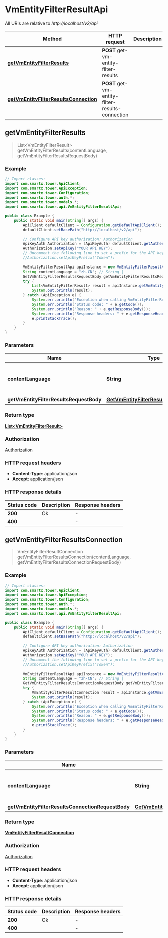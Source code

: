 # VmEntityFilterResultApi

All URIs are relative to *http://localhost/v2/api*

Method | HTTP request | Description
------------- | ------------- | -------------
[**getVmEntityFilterResults**](VmEntityFilterResultApi.md#getVmEntityFilterResults) | **POST** get-vm-entity-filter-results | 
[**getVmEntityFilterResultsConnection**](VmEntityFilterResultApi.md#getVmEntityFilterResultsConnection) | **POST** get-vm-entity-filter-results-connection | 



## getVmEntityFilterResults

> List&lt;VmEntityFilterResult&gt; getVmEntityFilterResults(contentLanguage, getVmEntityFilterResultsRequestBody)



### Example

```java
// Import classes:
import com.smartx.tower.ApiClient;
import com.smartx.tower.ApiException;
import com.smartx.tower.Configuration;
import com.smartx.tower.auth.*;
import com.smartx.tower.models.*;
import com.smartx.tower.api.VmEntityFilterResultApi;

public class Example {
    public static void main(String[] args) {
        ApiClient defaultClient = Configuration.getDefaultApiClient();
        defaultClient.setBasePath("http://localhost/v2/api");
        
        // Configure API key authorization: Authorization
        ApiKeyAuth Authorization = (ApiKeyAuth) defaultClient.getAuthentication("Authorization");
        Authorization.setApiKey("YOUR API KEY");
        // Uncomment the following line to set a prefix for the API key, e.g. "Token" (defaults to null)
        //Authorization.setApiKeyPrefix("Token");

        VmEntityFilterResultApi apiInstance = new VmEntityFilterResultApi(defaultClient);
        String contentLanguage = "zh-CN"; // String | 
        GetVmEntityFilterResultsRequestBody getVmEntityFilterResultsRequestBody = new GetVmEntityFilterResultsRequestBody(); // GetVmEntityFilterResultsRequestBody | 
        try {
            List<VmEntityFilterResult> result = apiInstance.getVmEntityFilterResults(contentLanguage, getVmEntityFilterResultsRequestBody);
            System.out.println(result);
        } catch (ApiException e) {
            System.err.println("Exception when calling VmEntityFilterResultApi#getVmEntityFilterResults");
            System.err.println("Status code: " + e.getCode());
            System.err.println("Reason: " + e.getResponseBody());
            System.err.println("Response headers: " + e.getResponseHeaders());
            e.printStackTrace();
        }
    }
}
```

### Parameters


Name | Type | Description  | Notes
------------- | ------------- | ------------- | -------------
 **contentLanguage** | **String**|  | [enum: zh-CN, en-US]
 **getVmEntityFilterResultsRequestBody** | [**GetVmEntityFilterResultsRequestBody**](GetVmEntityFilterResultsRequestBody.md)|  |

### Return type

[**List&lt;VmEntityFilterResult&gt;**](VmEntityFilterResult.md)

### Authorization

[Authorization](../README.md#Authorization)

### HTTP request headers

- **Content-Type**: application/json
- **Accept**: application/json


### HTTP response details
| Status code | Description | Response headers |
|-------------|-------------|------------------|
| **200** | Ok |  -  |
| **400** |  |  -  |


## getVmEntityFilterResultsConnection

> VmEntityFilterResultConnection getVmEntityFilterResultsConnection(contentLanguage, getVmEntityFilterResultsConnectionRequestBody)



### Example

```java
// Import classes:
import com.smartx.tower.ApiClient;
import com.smartx.tower.ApiException;
import com.smartx.tower.Configuration;
import com.smartx.tower.auth.*;
import com.smartx.tower.models.*;
import com.smartx.tower.api.VmEntityFilterResultApi;

public class Example {
    public static void main(String[] args) {
        ApiClient defaultClient = Configuration.getDefaultApiClient();
        defaultClient.setBasePath("http://localhost/v2/api");
        
        // Configure API key authorization: Authorization
        ApiKeyAuth Authorization = (ApiKeyAuth) defaultClient.getAuthentication("Authorization");
        Authorization.setApiKey("YOUR API KEY");
        // Uncomment the following line to set a prefix for the API key, e.g. "Token" (defaults to null)
        //Authorization.setApiKeyPrefix("Token");

        VmEntityFilterResultApi apiInstance = new VmEntityFilterResultApi(defaultClient);
        String contentLanguage = "zh-CN"; // String | 
        GetVmEntityFilterResultsConnectionRequestBody getVmEntityFilterResultsConnectionRequestBody = new GetVmEntityFilterResultsConnectionRequestBody(); // GetVmEntityFilterResultsConnectionRequestBody | 
        try {
            VmEntityFilterResultConnection result = apiInstance.getVmEntityFilterResultsConnection(contentLanguage, getVmEntityFilterResultsConnectionRequestBody);
            System.out.println(result);
        } catch (ApiException e) {
            System.err.println("Exception when calling VmEntityFilterResultApi#getVmEntityFilterResultsConnection");
            System.err.println("Status code: " + e.getCode());
            System.err.println("Reason: " + e.getResponseBody());
            System.err.println("Response headers: " + e.getResponseHeaders());
            e.printStackTrace();
        }
    }
}
```

### Parameters


Name | Type | Description  | Notes
------------- | ------------- | ------------- | -------------
 **contentLanguage** | **String**|  | [enum: zh-CN, en-US]
 **getVmEntityFilterResultsConnectionRequestBody** | [**GetVmEntityFilterResultsConnectionRequestBody**](GetVmEntityFilterResultsConnectionRequestBody.md)|  |

### Return type

[**VmEntityFilterResultConnection**](VmEntityFilterResultConnection.md)

### Authorization

[Authorization](../README.md#Authorization)

### HTTP request headers

- **Content-Type**: application/json
- **Accept**: application/json


### HTTP response details
| Status code | Description | Response headers |
|-------------|-------------|------------------|
| **200** | Ok |  -  |
| **400** |  |  -  |

